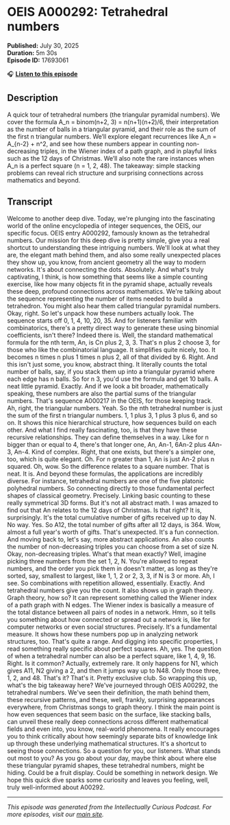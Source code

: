 # OEIS A000292: Tetrahedral numbers

**Published:** July 30, 2025  
**Duration:** 5m 30s  
**Episode ID:** 17693061

🎧 **[Listen to this episode](https://intellectuallycurious.buzzsprout.com/2529712/episodes/17693061-oeis-a000292-tetrahedral-numbers)**

## Description

A quick tour of tetrahedral numbers (the triangular pyramidal numbers). We cover the formula A_n = binom(n+2, 3) = n(n+1)(n+2)/6, their interpretation as the number of balls in a triangular pyramid, and their role as the sum of the first n triangular numbers. We’ll explore elegant recurrences like A_n = A_{n-2} + n^2, and see how these numbers appear in counting non-decreasing triples, in the Wiener index of a path graph, and in playful links such as the 12 days of Christmas. We’ll also note the rare instances when A_n is a perfect square (n = 1, 2, 48). The takeaway: simple stacking problems can reveal rich structure and surprising connections across mathematics and beyond.

## Transcript

Welcome to another deep dive. Today, we're plunging into the fascinating world of the online encyclopedia of integer sequences, the OEIS, our specific focus. OEIS entry A000292, famously known as the tetrahedral numbers. Our mission for this deep dive is pretty simple, give you a real shortcut to understanding these intriguing numbers. We'll look at what they are, the elegant math behind them, and also some really unexpected places they show up, you know, from ancient geometry all the way to modern networks. It's about connecting the dots. Absolutely. And what's truly captivating, I think, is how something that seems like a simple counting exercise, like how many objects fit in the pyramid shape, actually reveals these deep, profound connections across mathematics. We're talking about the sequence representing the number of items needed to build a tetrahedron. You might also hear them called triangular pyramidal numbers. Okay, right. So let's unpack how these numbers actually look. The sequence starts off 0, 1, 4, 10, 20, 35. And for listeners familiar with combinatorics, there's a pretty direct way to generate these using binomial coefficients, isn't there? Indeed there is. Well, the standard mathematical formula for the nth term, An, is Cn plus 2, 3, 3. That's n plus 2 choose 3, for those who like the combinatorial language. It simplifies quite nicely, too. It becomes n times n plus 1 times n plus 2, all of that divided by 6. Right. And this isn't just some, you know, abstract thing. It literally counts the total number of balls, say, if you stack them up into a triangular pyramid where each edge has n balls. So for n 3, you'd use the formula and get 10 balls. A neat little pyramid. Exactly. And if we look a bit broader, mathematically speaking, these numbers are also the partial sums of the triangular numbers. That's sequence A000217 in the OEIS, for those keeping track. Ah, right, the triangular numbers. Yeah. So the nth tetrahedral number is just the sum of the first n triangular numbers. 1, 1 plus 3, 1 plus 3 plus 6, and so on. It shows this nice hierarchical structure, how sequences build on each other. And what I find really fascinating, too, is that they have these recursive relationships. They can define themselves in a way. Like for n bigger than or equal to 4, there's that longer one, An, An-1, 6An-2 plus 4An-3, An-4. Kind of complex. Right, that one exists, but there's a simpler one, too, which is quite elegant. Oh. For n greater than 1, An is just An-2 plus n squared. Oh, wow. So the difference relates to a square number. That is neat. It is. And beyond these formulas, the applications are incredibly diverse. For instance, tetrahedral numbers are one of the five platonic polyhedral numbers. So connecting directly to those fundamental perfect shapes of classical geometry. Precisely. Linking basic counting to these really symmetrical 3D forms. But it's not all abstract math. I was amazed to find out that An relates to the 12 days of Christmas. Is that right? It is, surprisingly. It's the total cumulative number of gifts received up to day N. No way. Yes. So A12, the total number of gifts after all 12 days, is 364. Wow, almost a full year's worth of gifts. That's unexpected. It's a fun connection. And moving back to, let's say, more abstract applications. An also counts the number of non-decreasing triples you can choose from a set of size N. Okay, non-decreasing triples. What's that mean exactly? Well, imagine picking three numbers from the set 1, 2, N. You're allowed to repeat numbers, and the order you pick them in doesn't matter, as long as they're sorted, say, smallest to largest, like 1, 1, 2 or 2, 3, 3, if N is 3 or more. Ah, I see. So combinations with repetition allowed, essentially. Exactly. And tetrahedral numbers give you the count. It also shows up in graph theory. Graph theory, how so? It can represent something called the Wiener index of a path graph with N edges. The Wiener index is basically a measure of the total distance between all pairs of nodes in a network. Hmm, so it tells you something about how connected or spread out a network is, like for computer networks or even social structures. Precisely. It's a fundamental measure. It shows how these numbers pop up in analyzing network structures, too. That's quite a range. And digging into specific properties, I read something really specific about perfect squares. Ah, yes. The question of when a tetrahedral number can also be a perfect square, like 1, 4, 9, 16. Right. Is it common? Actually, extremely rare. It only happens for N1, which gives A11, N2 giving a 2, and then it jumps way up to N48. Only those three, 1, 2, and 48. That's it? That's it. Pretty exclusive club. So wrapping this up, what's the big takeaway here? We've journeyed through OEIS A00292, the tetrahedral numbers. We've seen their definition, the math behind them, these recursive patterns, and these, well, frankly, surprising appearances everywhere, from Christmas songs to graph theory. I think the main point is how even sequences that seem basic on the surface, like stacking balls, can unveil these really deep connections across different mathematical fields and even into, you know, real-world phenomena. It really encourages you to think critically about how seemingly separate bits of knowledge link up through these underlying mathematical structures. It's a shortcut to seeing those connections. So a question for you, our listeners. What stands out most to you? As you go about your day, maybe think about where else these triangular pyramid shapes, these tetrahedral numbers, might be hiding. Could be a fruit display. Could be something in network design. We hope this quick dive sparks some curiosity and leaves you feeling, well, truly well-informed about A00292.

---
*This episode was generated from the Intellectually Curious Podcast. For more episodes, visit our [main site](https://intellectuallycurious.buzzsprout.com).*
